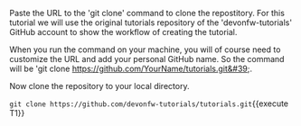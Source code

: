 Paste the URL to the &#39;git clone&#39; command to clone the repostitory. For this tutorial we will use the original tutorials repository of the &#39;devonfw-tutorials&#39; GitHub account to show the workflow of creating the tutorial.

When you run the command on your machine, you will of course need to customize the URL and add your personal GitHub name. So the command will be &#39;git clone https://github.com/YourName/tutorials.git&#39;.






Now clone the repository to your local directory.

`git clone https://github.com/devonfw-tutorials/tutorials.git`{{execute T1}}

